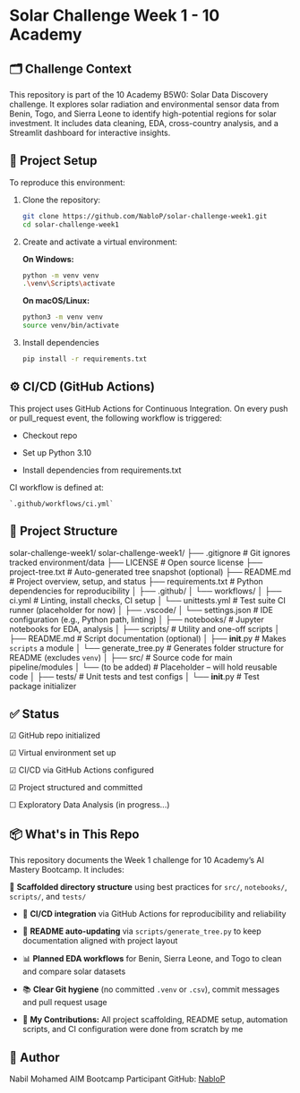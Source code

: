 # Solar Challenge Week 1 - 10 Academy

## 🗂 Challenge Context
This repository is part of the 10 Academy B5W0: Solar Data Discovery challenge. It explores solar radiation and environmental sensor data from Benin, Togo, and Sierra Leone to identify high-potential regions for solar investment. It includes data cleaning, EDA, cross-country analysis, and a Streamlit dashboard for interactive insights.

## 🔧 Project Setup

To reproduce this environment:

1. Clone the repository:
   ```bash
   git clone https://github.com/NabloP/solar-challenge-week1.git
   cd solar-challenge-week1
   ```

2. Create and activate a virtual environment:
   
   **On Windows:**
    ```bash
    python -m venv venv
    .\venv\Scripts\activate
    ```

    **On macOS/Linux:**
    ```bash
    python3 -m venv venv
    source venv/bin/activate
    ```

3. Install dependencies
    ```bash
    pip install -r requirements.txt
    ```

## ⚙️ CI/CD (GitHub Actions)

This project uses GitHub Actions for Continuous Integration. On every push or pull_request event, the following workflow is triggered:

- Checkout repo

- Set up Python 3.10

- Install dependencies from requirements.txt

CI workflow is defined at:

    `.github/workflows/ci.yml`

## 📁 Project Structure

<!-- TREE START -->
solar-challenge-week1/
solar-challenge-week1/
├── .gitignore                     # Git ignores tracked environment/data
├── LICENSE                        # Open source license
├── project-tree.txt              # Auto-generated tree snapshot (optional)
├── README.md                      # Project overview, setup, and status
├── requirements.txt              # Python dependencies for reproducibility
│
├── .github/
│   └── workflows/
│       ├── ci.yml                # Linting, install checks, CI setup
│       └── unittests.yml         # Test suite CI runner (placeholder for now)
│
├── .vscode/
│   └── settings.json             # IDE configuration (e.g., Python path, linting)
│
├── notebooks/                    # Jupyter notebooks for EDA, analysis
│
├── scripts/                      # Utility and one-off scripts
│   ├── README.md                 # Script documentation (optional)
│   ├── __init__.py              # Makes `scripts` a module
│   └── generate_tree.py         # Generates folder structure for README (excludes `venv`)
│
├── src/                          # Source code for main pipeline/modules
│   └── (to be added)            # Placeholder – will hold reusable code
│
├── tests/                        # Unit tests and test configs
│   └── __init__.py              # Test package initializer
<!-- TREE END -->

## ✅ Status
 ☑︎ GitHub repo initialized

 ☑︎ Virtual environment set up

 ☑︎ CI/CD via GitHub Actions configured

 ☑︎ Project structured and committed

 ☐ Exploratory Data Analysis (in progress...)


## 📦 What's in This Repo

This repository documents the Week 1 challenge for 10 Academy’s AI Mastery Bootcamp. It includes:

📁 **Scaffolded directory structure** using best practices for `src/`, `notebooks/`, `scripts/`, and `tests/`

- 🧪 **CI/CD integration** via GitHub Actions for reproducibility and reliability

- 🧹 **README auto-updating** via `scripts/generate_tree.py` to keep documentation aligned with project layout

- 📊 **Planned EDA workflows** for Benin, Sierra Leone, and Togo to clean and compare solar datasets

- 📚 **Clear Git hygiene** (no committed `.venv` or `.csv`), commit messages and pull request usage

- 🧠 **My Contributions:** All project scaffolding, README setup, automation scripts, and CI configuration were done from scratch by me

## 🚀 Author
Nabil Mohamed
AIM Bootcamp Participant
GitHub: [NabloP](https://github.com/NabloP)